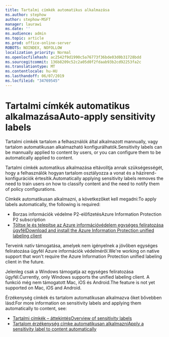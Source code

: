 ```yaml
---
title: Tartalmi címkék automatikus alkalmazása
ms.author: stephow
author: stephow-MSFT
manager: laurawi
ms.date: ''
ms.audience: admin
ms.topic: article
ms.prod: office-online-server
ROBOTS: NOINDEX, NOFOLLOW
localization_priority: Normal
ms.openlocfilehash: ac2542f9d1990c5a76773f36bde03d0b31728bdd
ms.sourcegitcommit: 136b8209c52c2a05d0f2fdaab93b2cd92253fa2c
ms.translationtype: MT
ms.contentlocale: hu-HU
ms.lasthandoff: 06/07/2019
ms.locfileid: "34769545"
---
```

# <a name="auto-apply-sensitivity-labels"></a><span data-ttu-id="87347-102">Tartalmi címkék automatikus alkalmazása</span><span class="sxs-lookup"><span data-stu-id="87347-102">Auto-apply sensitivity labels</span></span>

<span data-ttu-id="87347-103">Tartalmi címkék tartalom a felhasználók által alkalmazott mannually, vagy tartalom automatikusan alkalmazható konfigurálhatók.</span><span class="sxs-lookup"><span data-stu-id="87347-103">Sensitivity labels can be mannually applied to content by users, or you can configure them to be automatically applied to content.</span></span>

<span data-ttu-id="87347-104">Tartalmi címkék automatikus alkalmazása eltávolítja annak szükségességét, hogy a felhasználók hogyan tartalom osztályozza a vonat és a házirend-konfigurációk értesítik.</span><span class="sxs-lookup"><span data-stu-id="87347-104">Automatically applying sensitivity labels removes the need to train users on how to classify content and the need to notify them of policy configurations.</span></span>

<span data-ttu-id="87347-105">Címkék automatikusan alkalmazni, a következőket kell megadni:</span><span class="sxs-lookup"><span data-stu-id="87347-105">To apply labels automatically, the following is required:</span></span>

- <span data-ttu-id="87347-106">Borzas információk védelme P2-előfizetés</span><span class="sxs-lookup"><span data-stu-id="87347-106">Azure Information Protection P2 subscription</span></span>
- [<span data-ttu-id="87347-107">Töltse le és telepítse az Azure információvédelem egységes feliratozása ügyfél</span><span class="sxs-lookup"><span data-stu-id="87347-107">Download and install the Azure Information Protection unified labeling client</span></span>](https://docs.microsoft.com/azure/information-protection/rms-client/install-unifiedlabelingclient-app)

<span data-ttu-id="87347-108">Terveink natív támogatása, amelyek nem igényelnek a jövőben egységes feliratozása ügyfél Azure információk védelméről.</span><span class="sxs-lookup"><span data-stu-id="87347-108">We're working on native support that won't require the Azure Information Protection unified labeling client in the future.</span></span>

<span data-ttu-id="87347-109">Jelenleg csak a Windows támogatja az egységes feliratozása ügyfél.</span><span class="sxs-lookup"><span data-stu-id="87347-109">Currently, only Windows supports the unified labeling client.</span></span>  <span data-ttu-id="87347-110">A funkció még nem támogatott Mac, iOS és Android.</span><span class="sxs-lookup"><span data-stu-id="87347-110">The feature is not yet supported on Mac, iOS and Android.</span></span>

<span data-ttu-id="87347-111">Érzékenység címkék és tartalom automatikusan alkalmazva őket bővebben lásd:</span><span class="sxs-lookup"><span data-stu-id="87347-111">For more information on sensitivity labels and applying them automatically to content,  see:</span></span>

- [<span data-ttu-id="87347-112">Tartalmi címkék – áttekintés</span><span class="sxs-lookup"><span data-stu-id="87347-112">Overview of sensitivity labels</span></span>](https://docs.microsoft.com/office365/securitycompliance/sensitivity-labels)
- [<span data-ttu-id="87347-113">Tartalom érzékenység címke automatikusan alkalmazni</span><span class="sxs-lookup"><span data-stu-id="87347-113">Apply a sensitivity label to content automatically</span></span>](https://docs.microsoft.com/office365/securitycompliance/apply_sensitivity_label_automatically)